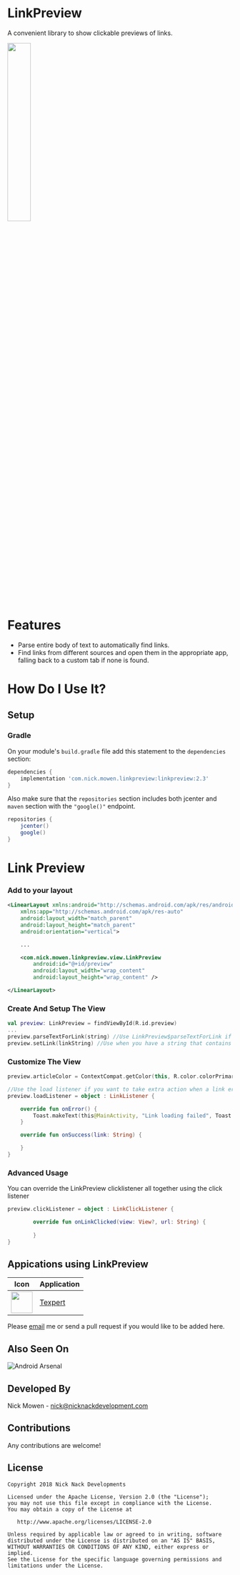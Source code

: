 # LinkPreview
A convenient library to show clickable previews of links.

<img src="/sample.png" width="32%">

# Features

* Parse entire body of text to automatically find links.
* Find links from different sources and open them in the appropriate app, falling back to a custom tab if none is found.

# How Do I Use It?

## Setup

### Gradle

On your module's `build.gradle` file add this statement to the `dependencies` section:

```groovy
dependencies {
    implementation 'com.nick.mowen.linkpreview:linkpreview:2.3'
}
```

Also make sure that the `repositories` section includes both jcenter and `maven` section with the `"google()"` endpoint. 

```groovy
repositories {
    jcenter()
    google()
}
```

# Link Preview

### Add to your layout

```xml
<LinearLayout xmlns:android="http://schemas.android.com/apk/res/android"
    xmlns:app="http://schemas.android.com/apk/res-auto"
    android:layout_width="match_parent"
    android:layout_height="match_parent"
    android:orientation="vertical">

    ...

    <com.nick.mowen.linkpreview.view.LinkPreview
        android:id="@+id/preview"
        android:layout_width="wrap_content"
        android:layout_height="wrap_content" />

</LinearLayout>
```

### Create And Setup The View

```kotlin
val preview: LinkPreview = findViewById(R.id.preview)
...
preview.parseTextForLink(string) //Use LinkPreview$parseTextForLink if you have a body of text that contains more than just the link
preview.setLink(linkString) //Use when you have a string that contains only the link
```

### Customize The View

```kotlin
preview.articleColor = ContextCompat.getColor(this, R.color.colorPrimary) //Set the color of the custom tab that is launched on link press

//Use the load listener if you want to take extra action when a link error or success occurs
preview.loadListener = object : LinkListener {

    override fun onError() {
        Toast.makeText(this@MainActivity, "Link loading failed", Toast.LENGTH_SHORT).show()
    }

    override fun onSuccess(link: String) {

    }
}
```

### Advanced Usage

You can override the LinkPreview clicklistener all together using the click listener
```kotlin
preview.clickListener = object : LinkClickListener {

        override fun onLinkClicked(view: View?, url: String) {
                
        }
}
```

Appications using LinkPreview
---
Icon | Application
------------ | -------------
<img src="https://github.com/NickM-27/Texpert/blob/master/app/src/main/res/mipmap-hdpi/ic_launcher.png" width="48" height="48" /> | [Texpert](https://play.google.com/store/apps/details?id=com.nick.mowen.texpert)

Please [email](mailto:nick@nicknackdevelopment.com) me or send a pull request if you would like to be added here.

Also Seen On
---
![Android Arsenal](https://img.shields.io/badge/Android%20Arsenal-LinkPreview-green.svg?style=flat)

Developed By
---
Nick Mowen - <nick@nicknackdevelopment.com>

Contributions
-------

Any contributions are welcome!

License
---

    Copyright 2018 Nick Nack Developments

    Licensed under the Apache License, Version 2.0 (the "License");
    you may not use this file except in compliance with the License.
    You may obtain a copy of the License at

       http://www.apache.org/licenses/LICENSE-2.0

    Unless required by applicable law or agreed to in writing, software
    distributed under the License is distributed on an "AS IS" BASIS,
    WITHOUT WARRANTIES OR CONDITIONS OF ANY KIND, either express or implied.
    See the License for the specific language governing permissions and
    limitations under the License.
